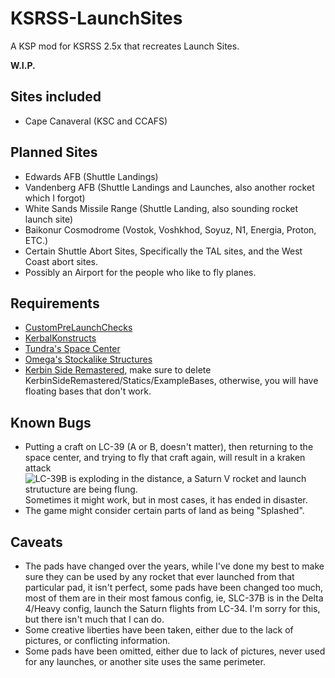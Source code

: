 # KSRSS-LaunchSites
A KSP mod for KSRSS 2.5x that recreates Launch Sites.

**W.I.P.**

## Sites included
- Cape Canaveral (KSC and CCAFS)

## Planned Sites
- Edwards AFB (Shuttle Landings)
- Vandenberg AFB (Shuttle Landings and Launches, also another rocket which I forgot)
- White Sands Missile Range (Shuttle Landing, also sounding rocket launch site)
- Baikonur Cosmodrome (Vostok, Voshkhod, Soyuz, N1, Energia, Proton, ETC.)
- Certain Shuttle Abort Sites, Specifically the TAL sites, and the West Coast abort sites.
- Possibly an Airport for the people who like to fly planes.

## Requirements
- [CustomPreLaunchChecks](https://github.com/KSP-RO/CustomPreLaunchChecks/releases/tag/1.8.1.1)
- [KerbalKonstructs](https://github.com/KSP-RO/Kerbal-Konstructs/releases/tag/v1.8.3.0)
- [Tundra's Space Center](https://spacedock.info/mod/1831/Tundra's%20Space%20Center)
- [Omega's Stockalike Structures](https://spacedock.info/mod/2061/Omega%27s%20Stockalike%20Structures:%20No%20Textures%20Required)
- [Kerbin Side Remastered](https://spacedock.info/mod/1823/Kerbin%20Side%20Remastered), make sure to delete KerbinSideRemastered/Statics/ExampleBases, otherwise, you will have floating bases that don't work.

## Known Bugs
- Putting a craft on LC-39 (A or B, doesn't matter), then returning to the space center, and trying to fly that craft again, will result in a kraken attack ![LC-39B is exploding in the distance, a Saturn V rocket and launch strutucture are being flung.](https://cdn.discordapp.com/attachments/800087102338891776/898573521347821618/unknown.png) Sometimes it might work, but in most cases, it has ended in disaster.
- The game might consider certain parts of land as being "Splashed".

## Caveats
- The pads have changed over the years, while I've done my best to make sure they can be used by any rocket that ever launched from that particular pad, it isn't perfect, some pads have been changed too much, most of them are in their most famous config, ie, SLC-37B is in the Delta 4/Heavy config, launch the Saturn flights from LC-34. I'm sorry for this, but there isn't much that I can do.
- Some creative liberties have been taken, either due to the lack of pictures, or conflicting information.
- Some pads have been omitted, either due to lack of pictures, never used for any launches, or another site uses the same perimeter.